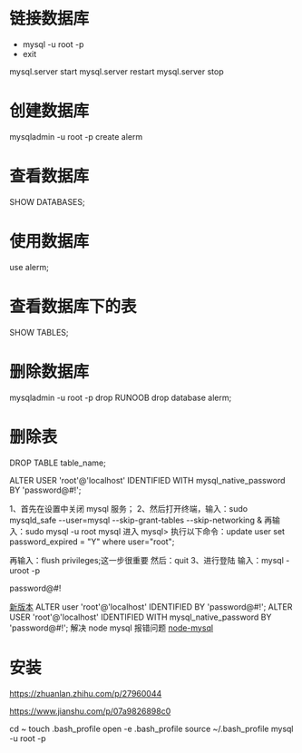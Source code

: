 # 链接数据库

- mysql -u root -p
- exit

mysql.server start
mysql.server restart
mysql.server stop

# 创建数据库

mysqladmin -u root -p create alerm

# 查看数据库

SHOW DATABASES;

# 使用数据库

use alerm;

# 查看数据库下的表

SHOW TABLES;

# 删除数据库

mysqladmin -u root -p drop RUNOOB
drop database alerm;

# 删除表

DROP TABLE table_name;

ALTER USER 'root'@'localhost' IDENTIFIED WITH mysql_native_password BY 'password@#!';

1、首先在设置中关闭 mysql 服务；
2、然后打开终端，输入：sudo mysqld_safe --user=mysql --skip-grant-tables --skip-networking &
再输入：sudo mysql -u root mysql
进入 mysql>
执行以下命令：update user set password_expired = "Y" where user="root";

再输入：flush privileges;这一步很重要
然后：quit
3、进行登陆
输入：mysql -uroot -p

password@#!

[新版本](https://blog.csdn.net/qq_32180569/article/details/83417656)
ALTER user 'root'@'localhost' IDENTIFIED BY 'password@#!';
ALTER USER 'root'@'localhost' IDENTIFIED WITH mysql_native_password BY 'password@#!'; 解决 node mysql 报错问题 [node-mysql](https://stackoverflow.com/questions/50093144/mysql-8-0-client-does-not-support-authentication-protocol-requested-by-server#)

# 安装

https://zhuanlan.zhihu.com/p/27960044

https://www.jianshu.com/p/07a9826898c0

cd ~
touch .bash_profile
open -e .bash_profile
source ~/.bash_profile
mysql -u root -p
